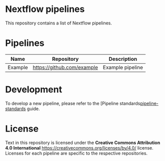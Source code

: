 # Nextflow pipelines

This repository contains a list of Nextflow pipelines.

# Pipelines

| Name    | Repository                 | Description      |
|---------|----------------------------|------------------|
| Example | https://github.com/example | Example pipeline |

# Development

To develop a new pipeline, please refer to the [Pipeline standards[pipeline-standards] guide.

# License

Text in this repository is licensed under the **Creative Commons Attribution 4.0 International** <https://creativecommons.org/licenses/by/4.0/> license. Licenses for each pipeline are specific to the respective repositories.

[pipeline-standards]: https://github.com/phac-nml/pipeline-standards

